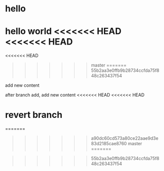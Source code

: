 # hello
hello world
<<<<<<< HEAD
<<<<<<< HEAD
=======
<<<<<<< HEAD
>>>>>>> master
=======
>>>>>>> 55b2aa3e0ffb9b28734ccfda75f848c263437f54

add new content

after branch add, add new content
<<<<<<< HEAD
<<<<<<< HEAD

revert branch
=======
=======
>>>>>>> a90dc60cd573a80ce22aae9d3e83d2185cae8760
>>>>>>> master
=======

>>>>>>> 55b2aa3e0ffb9b28734ccfda75f848c263437f54
